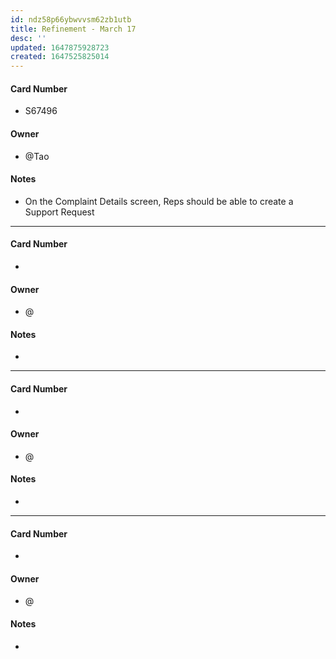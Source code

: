 ```yaml
---
id: ndz58p66ybwvvsm62zb1utb
title: Refinement - March 17
desc: ''
updated: 1647875928723
created: 1647525825014
---
```


#### Card Number
- S67496 
#### Owner
- @Tao
#### Notes
- On the Complaint Details screen, Reps should be able to create a Support Request 
---
#### Card Number
-  
#### Owner
- @
#### Notes
-
---
#### Card Number
-  
#### Owner
- @
#### Notes
- 
---
#### Card Number
-  
#### Owner
- @
#### Notes
- 
